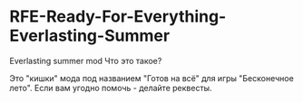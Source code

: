 # RFE-Ready-For-Everything-Everlasting-Summer
Everlasting summer mod
Что это такое?

Это "кишки" мода под названием "Готов на всё" для игры "Бесконечное лето".
Если вам угодно помочь - делайте реквесты.

